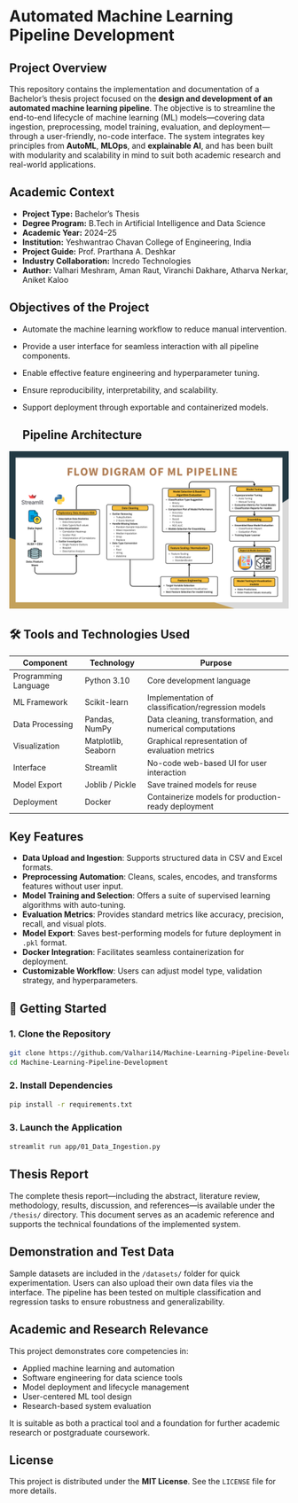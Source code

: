 # **Automated Machine Learning Pipeline Development**

## **Project Overview**

This repository contains the implementation and documentation of a Bachelor’s thesis project focused on the **design and development of an automated machine learning pipeline**. The objective is to streamline the end-to-end lifecycle of machine learning (ML) models—covering data ingestion, preprocessing, model training, evaluation, and deployment—through a user-friendly, no-code interface. The system integrates key principles from **AutoML**, **MLOps**, and **explainable AI**, and has been built with modularity and scalability in mind to suit both academic research and real-world applications.

## **Academic Context**

- **Project Type:** Bachelor’s Thesis  
- **Degree Program:** B.Tech in Artificial Intelligence and Data Science  
- **Academic Year:** 2024–25  
- **Institution:** Yeshwantrao Chavan College of Engineering, India  
- **Project Guide:** Prof. Prarthana A. Deshkar  
- **Industry Collaboration:** Incredo Technologies  
- **Author:** Valhari Meshram, Aman Raut, Viranchi Dakhare, Atharva Nerkar, Aniket Kaloo  


## **Objectives of the Project**

- Automate the machine learning workflow to reduce manual intervention.  
- Provide a user interface for seamless interaction with all pipeline components.  
- Enable effective feature engineering and hyperparameter tuning.  
- Ensure reproducibility, interpretability, and scalability.  
- Support deployment through exportable and containerized models.

  ## **Pipeline Architecture**

![System Architecture](assets/architecture.png)

## 🛠️ **Tools and Technologies Used**

| Component            | Technology             | Purpose                                                                 |
|---------------------|------------------------|-------------------------------------------------------------------------|
| Programming Language| Python 3.10            | Core development language                                               |
| ML Framework        | Scikit-learn           | Implementation of classification/regression models                     |
| Data Processing     | Pandas, NumPy          | Data cleaning, transformation, and numerical computations               |
| Visualization       | Matplotlib, Seaborn    | Graphical representation of evaluation metrics                         |
| Interface           | Streamlit              | No-code web-based UI for user interaction                              |
| Model Export        | Joblib / Pickle        | Save trained models for reuse                                          |
| Deployment          | Docker                 | Containerize models for production-ready deployment                    |


## **Key Features**

- **Data Upload and Ingestion**: Supports structured data in CSV and Excel formats.  
- **Preprocessing Automation**: Cleans, scales, encodes, and transforms features without user input.  
- **Model Training and Selection**: Offers a suite of supervised learning algorithms with auto-tuning.  
- **Evaluation Metrics**: Provides standard metrics like accuracy, precision, recall, and visual plots.  
- **Model Export**: Saves best-performing models for future deployment in `.pkl` format.  
- **Docker Integration**: Facilitates seamless containerization for deployment.  
- **Customizable Workflow**: Users can adjust model type, validation strategy, and hyperparameters.

## 🚀 **Getting Started**

### 1. Clone the Repository
```bash
git clone https://github.com/Valhari14/Machine-Learning-Pipeline-Development.git
cd Machine-Learning-Pipeline-Development
```

### 2. Install Dependencies
```bash
pip install -r requirements.txt
```

### 3. Launch the Application
```bash
streamlit run app/01_Data_Ingestion.py
```

## **Thesis Report**

The complete thesis report—including the abstract, literature review, methodology, results, discussion, and references—is available under the `/thesis/` directory. This document serves as an academic reference and supports the technical foundations of the implemented system.

## **Demonstration and Test Data**

Sample datasets are included in the `/datasets/` folder for quick experimentation. Users can also upload their own data files via the interface. The pipeline has been tested on multiple classification and regression tasks to ensure robustness and generalizability.

## **Academic and Research Relevance**

This project demonstrates core competencies in:
- Applied machine learning and automation  
- Software engineering for data science tools  
- Model deployment and lifecycle management  
- User-centered ML tool design  
- Research-based system evaluation  

It is suitable as both a practical tool and a foundation for further academic research or postgraduate coursework.

## **License**

This project is distributed under the **MIT License**. See the `LICENSE` file for more details.
